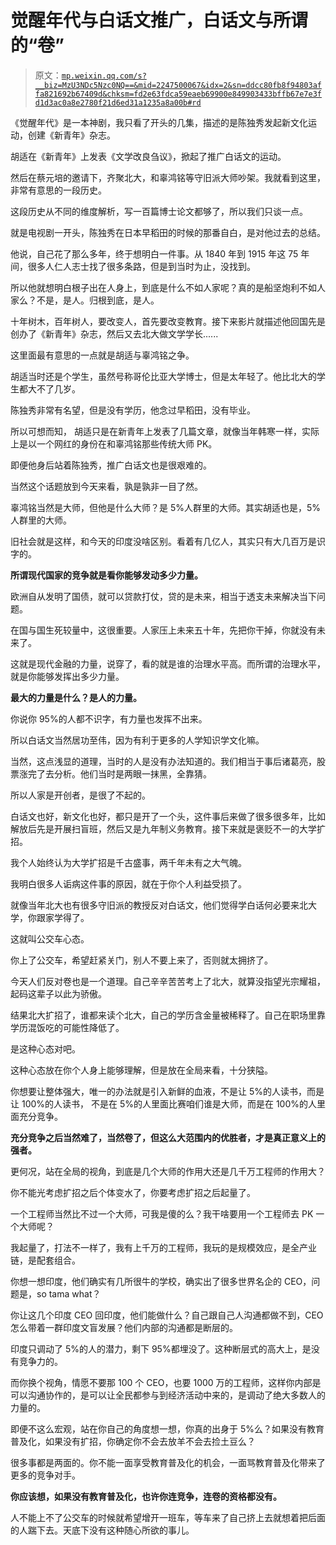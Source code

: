 # 觉醒年代与白话文推广，白话文与所谓的“卷”

> 原文：[`mp.weixin.qq.com/s?__biz=MzU3NDc5Nzc0NQ==&mid=2247500067&idx=2&sn=ddcc80fb8f94803affa821692b67409d&chksm=fd2e63fdca59eaeb69900e849903433bffb67e7e3fd1d3ac0a8e2780f21d6ed31a1235a8a00b#rd`](http://mp.weixin.qq.com/s?__biz=MzU3NDc5Nzc0NQ==&mid=2247500067&idx=2&sn=ddcc80fb8f94803affa821692b67409d&chksm=fd2e63fdca59eaeb69900e849903433bffb67e7e3fd1d3ac0a8e2780f21d6ed31a1235a8a00b#rd)

《觉醒年代》是一本神剧，我只看了开头的几集，描述的是陈独秀发起新文化运动，创建《新青年》杂志。

胡适在《新青年》上发表《文学改良刍议》，掀起了推广白话文的运动。

然后在蔡元培的邀请下，齐聚北大，和辜鸿铭等守旧派大师吵架。我就看到这里，非常有意思的一段历史。 

这段历史从不同的维度解析，写一百篇博士论文都够了，所以我们只谈一点。 

就是电视剧一开头，陈独秀在日本早稻田的时候的那番自白，是对他过去的总结。 

他说，自己花了那么多年，终于想明白一件事。从 1840 年到 1915 年这 75 年间，很多人仁人志士找了很多条路，但是到当时为止，没找到。 

所以他就想明白根子出在人身上，到底是什么不如人家呢？真的是船坚炮利不如人家么？不是，是人。归根到底，是人。

十年树木，百年树人，要改变人，首先要改变教育。接下来影片就描述他回国先是创办了《新青年》杂志，然后又去北大做文学学长...... 

这里面最有意思的一点就是胡适与辜鸿铭之争。 

胡适当时还是个学生，虽然号称哥伦比亚大学博士，但是太年轻了。他比北大的学生都大不了几岁。 

陈独秀非常有名望，但是没有学历，他念过早稻田，没有毕业。 

所以可想而知， 胡适只是在新青年上发表了几篇文章，就像当年韩寒一样，实际上是以一个网红的身份在和辜鸿铭那些传统大师 PK。 

即便他身后站着陈独秀，推广白话文也是很艰难的。

当然这个话题放到今天来看，孰是孰非一目了然。 

辜鸿铭当然是大师，但他是什么大师？是 5%人群里的大师。其实胡适也是，5%人群里的大师。

旧社会就是这样，和今天的印度没啥区别。看着有几亿人，其实只有大几百万是识字的。 

**所谓现代国家的竞争就是看你能够发动多少力量。** 

欧洲自从发明了国债，就可以贷款打仗，贷的是未来，相当于透支未来解决当下问题。 

在国与国生死较量中，这很重要。人家压上未来五十年，先把你干掉，你就没有未来了。

这就是现代金融的力量，说穿了，看的就是谁的治理水平高。而所谓的治理水平，就是你能够发挥出多少力量。 

**最大的力量是什么？是人的力量。** 

你说你 95%的人都不识字，有力量也发挥不出来。

所以白话文当然居功至伟，因为有利于更多的人学知识学文化嘛。

当然，这点浅显的道理，当时的人是没有办法知道的。我们相当于事后诸葛亮，股票涨完了去分析。他们当时是两眼一抹黑，全靠猜。

所以人家是开创者，是很了不起的。 

白话文也好，新文化也好，都只是开了一个头，这件事后来做了很多很多年，比如解放后先是开展扫盲班，然后又是九年制义务教育。接下来就是褒贬不一的大学扩招。

我个人始终认为大学扩招是千古盛事，两千年未有之大气魄。 

我明白很多人诟病这件事的原因，就在于你个人利益受损了。 

就像当年北大也有很多守旧派的教授反对白话文，他们觉得学白话何必要来北大学，你跟家学得了。 

这就叫公交车心态。 

你上了公交车，希望赶紧关门，别人不要上来了，否则就太拥挤了。

今天人们反对卷也是一个道理。自己辛辛苦苦考上了北大，就算没指望光宗耀祖，起码这辈子以此为骄傲。 

结果北大扩招了，谁都来读个北大，自己的学历含金量被稀释了。自己在职场里靠学历混饭吃的可能性降低了。

是这种心态对吧。 

这种心态放在你个人身上能够理解，但是放在全局来看，十分狭隘。 

你想要让整体强大，唯一的办法就是引入新鲜的血液，不是让 5%的人读书，而是让 100%的人读书， 不是在 5%的人里面比赛咱们谁是大师，而是在 100%的人里面充分竞争。 

**充分竞争之后当然难了，当然卷了，但这么大范围内的优胜者，才是真正意义上的强者。** 

更何况，站在全局的视角，到底是几个大师的作用大还是几千万工程师的作用大？

你不能光考虑扩招之后个体变水了，你要考虑扩招之后起量了。

一个工程师当然比不过一个大师，可我是傻的么？我干啥要用一个工程师去 PK 一个大师呢？ 

我起量了，打法不一样了，我有上千万的工程师，我玩的是规模效应，是全产业链，是配套组合。

你想一想印度，他们确实有几所很牛的学校，确实出了很多世界名企的 CEO，问题是，so tama what？

你让这几个印度 CEO 回印度，他们能做什么？自己跟自己人沟通都做不到，CEO 怎么带着一群印度文盲发展？他们内部的沟通都是断层的。

印度只调动了 5%的人的潜力，剩下 95%都埋没了。这种断层式的高大上，是没有竞争力的。 

而你换个视角，情愿不要那 100 个 CEO，也要 1000 万的工程师，这样你内部是可以沟通协作的，是可以让全民都参与到经济活动中来的，是调动了绝大多数人的力量的。

即便不这么宏观，站在你自己的角度想一想，你真的出身于 5%么？如果没有教育普及化，如果没有扩招，你确定你不会去放羊不会去捡土豆么？

很多事都是两面的。你不能一面享受教育普及化的机会，一面骂教育普及化带来了更多的竞争对手。

**你应该想，如果没有教育普及化，也许你连竞争，连卷的资格都没有。**

人不能上不了公交车的时候就希望增开一班车，等车来了自己挤上去就想着把后面的人踹下去。天底下没有这种随心所欲的事儿。